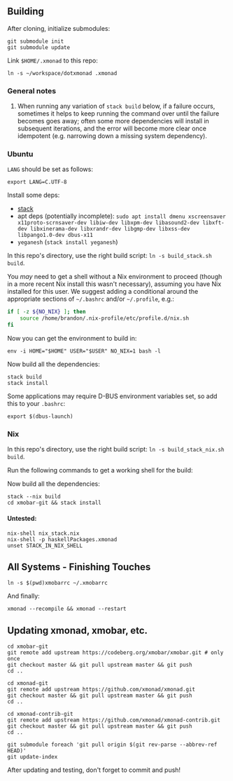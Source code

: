## Building

After cloning, initialize submodules:

```
git submodule init
git submodule update
```


Link `$HOME/.xmonad` to this repo:

```
ln -s ~/workspace/dotxmonad .xmonad
```

### General notes
1. When running any variation of `stack build` below, if a failure occurs,
sometimes it helps to keep running the command over until the failure
becomes goes away; often some more dependencies will install in subsequent
iterations, and the error will become more clear once idempotent (e.g. 
narrowing down a missing system dependency).

### Ubuntu

`LANG` should be set as follows:

```
export LANG=C.UTF-8
```

Install some deps:

- [stack](https://docs.haskellstack.org/en/stable/install_and_upgrade/)
- apt deps (potentially incomplete): `sudo apt install dmenu xscreensaver x11proto-scrnsaver-dev libiw-dev libxpm-dev libasound2-dev libxft-dev libxinerama-dev libxrandr-dev libgmp-dev libxss-dev libpango1.0-dev dbus-x11`
- `yeganesh` (`stack install yeganesh`)

In this repo's directory, use the right build script:
`ln -s build_stack.sh build`.

You *may* need to get a shell without a Nix environment to proceed (though in
a more recent Nix install this wasn't necessary), assuming you
have Nix installed for this user. We suggest adding a conditional around
the appropriate sections of `~/.bashrc` and/or `~/.profile`, e.g.:

```bash
if [ -z ${NO_NIX} ]; then
    source /home/brandon/.nix-profile/etc/profile.d/nix.sh
fi
```

Now you can get the environment to build in:

```
env -i HOME="$HOME" USER="$USER" NO_NIX=1 bash -l
```

Now build all the dependencies:

```
stack build
stack install
```


Some applications may require D-BUS environment variables set, so add
this to your `.bashrc`:

```
export $(dbus-launch)
```

### Nix

In this repo's directory, use the right build script:
`ln -s build_stack_nix.sh build`.

Run the following commands to get a working shell for the build:


Now build all the dependencies:

```
stack --nix build
cd xmobar-git && stack install
```

#### Untested:

```
nix-shell nix_stack.nix
nix-shell -p haskellPackages.xmonad
unset STACK_IN_NIX_SHELL
```

## All Systems - Finishing Touches


```
ln -s $(pwd)xmobarrc ~/.xmobarrc
```

And finally:

```
xmonad --recompile && xmonad --restart
```





## Updating xmonad, xmobar, etc.

```
cd xmobar-git
git remote add upstream https://codeberg.org/xmobar/xmobar.git # only once
git checkout master && git pull upstream master && git push
cd ..

cd xmonad-git
git remote add upstream https://github.com/xmonad/xmonad.git
git checkout master && git pull upstream master && git push
cd ..

cd xmonad-contrib-git
git remote add upstream https://github.com/xmonad/xmonad-contrib.git
git checkout master && git pull upstream master && git push
cd ..

git submodule foreach 'git pull origin $(git rev-parse --abbrev-ref HEAD)'
git update-index
```

After updating and testing, don't forget to commit and push!
